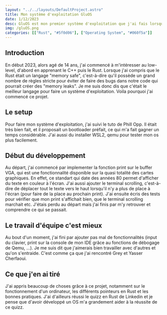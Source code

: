```yaml
---
layout: "../../layouts/DefaultProject.astro"
title: Mon système d'exploitation GluOS
date: 1/12/2023
desc: GluOS est mon premier système d'exploitation que j'ai fais lorsque j'avais 14 ans
img: /gluOS.png
categories: [["Rust", "#5f0d06"], ["Operating System", "#060f5a"]]
---
```

## Introduction

En début 2023, alors agé de 14 ans, j'ai commencé à m'intéresser au low-level, d'abord en apprenant le C++ puis le Rust. Lorsque j'ai compris que le Rust était un langage "memory safe", c'est-à-dire qu'il possède un grand nombre de règles stricte pour éviter de faire des bugs dans notre code qui pourrait créer des "memory leaks". Je me suis donc dis que c'était le meilleur langage pour faire un système d'exploitation. Voila pourquoi j'ai commencé ce projet.

## Le setup

Pour faire mon système d'exploitation, j'ai suivi le tuto de Phill Opp. Il était très bien fait, et il proposait un bootloader préfait, ce qui m'a fait gagner un temps considérable. J'ai aussi du installer WSL2, qemu pour tester mon os plus facilement.

## Début du développement

Au départ, j'ai commencé par implementer la fonction print sur le buffer VGA, qui est une fonctionnalité disponible sur la quasi totalité des cartes graphiques. En effet, ce standart qui date des années 80 permet d'afficher du texte en couleur à l'écran. J'ai aussi ajouter le terminal scrolling, c'est-à-dire de déplacer tout le texte vers le haut lorsqu'il n'y a plus de place à l'écran (pour faire de la place au prochain print). J'ai ensuite écris des tests pour vérifier que mon print s'affichait bien, que le terminal scrolling marchait etc. J'étais perdu au départ mais j'ai finis par m'y retrouver et comprendre ce qui se passait.

## Le travail d'équipe c'est mieux

Au bout d'un moment, j'ai fini par ajouter pas mal de fonctionnalités (input du clavier, print sur la console de mon IDE grâce au fonctions de débogage de Qemu, ...). Je me suis dit que j'aimerais bien travailler avec d'autres et qu'on s'entraide. C'est comme ça que j'ai rencontré Grey et Yasser Cherfaoui.

## Ce que j'en ai tiré

J'ai appris beaucoup de choses grâce à ce projet, notamment sur le fonctionnement d'un ordinateur, les différents pointeurs en Rust et les bonnes pratiques. J'ai d'ailleurs réussi le quizz en Rust de Linkedin et je pense que d'avoir développé un OS m'a grandement aider à la réussite de ce quizz.
